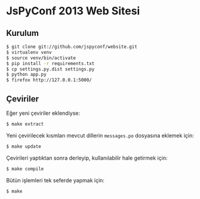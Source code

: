 # JsPyConf 2013 Web Sitesi

## Kurulum

```sh
$ git clone git://github.com/jspyconf/website.git
$ virtualenv venv
$ source venv/bin/activate
$ pip install -r requirements.txt
$ cp settings.py.dist settings.py
$ python app.py
$ firefox http://127.0.0.1:5000/
```

## Çeviriler

Eğer yeni çeviriler eklendiyse:

```sh
$ make extract
```

Yeni çevirilecek kısmları mevcut dillerin `messages.po` dosyasına eklemek için:

```sh
$ make update
```

Çevirileri yaptıktan sonra derleyip, kullanılabilir hale getirmek için:

```sh
$ make compile
```

Bütün işlemleri tek seferde yapmak için:

```sh
$ make
```
